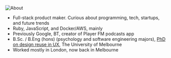  <div class="post-thumbnail"><img src="/assets/images/pages/mmtalk2.jpg" alt="About" /></div>
 
* Full-stack product maker. Curious about programming, tech, startups, and future trends
* Ruby, JavaScript, and Docker/AWS, mainly
* Previously Google, BT, creator of Player FM podcasts app
* B.Sc. / B.Eng (hons) (psychology and software engineering majors), [PhD on design reuse in UX](http://mahemoff.com/paper), The University of Melbourne
* Worked mostly in London, now back in Melbourne
